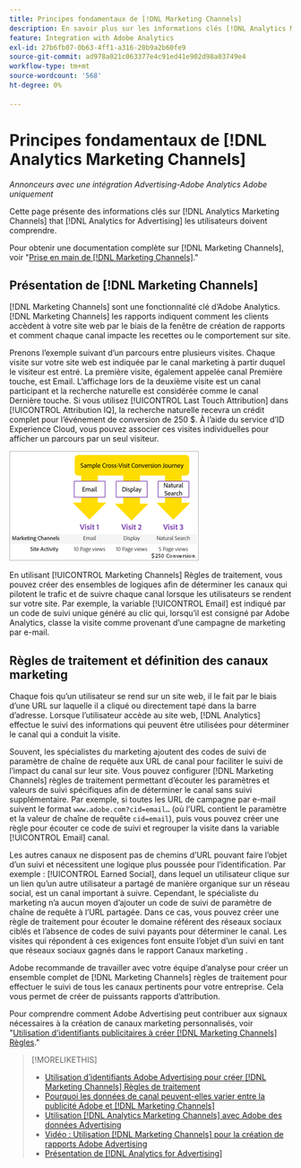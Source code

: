 ```yaml
---
title: Principes fondamentaux de [!DNL Marketing Channels]
description: En savoir plus sur les informations clés [!DNL Analytics Marketing Channels] that [!DNL Analytics for Advertising] Les utilisateurs doivent comprendre.
feature: Integration with Adobe Analytics
exl-id: 27b6fb07-0b63-4ff1-a316-20b9a2b60fe9
source-git-commit: ad978a021c063377e4c91ed41e902d98a03749e4
workflow-type: tm+mt
source-wordcount: '568'
ht-degree: 0%

---
```


# Principes fondamentaux de [!DNL Analytics Marketing Channels]

*Annonceurs avec une intégration Advertising-Adobe Analytics Adobe uniquement*

Cette page présente des informations clés sur [!DNL Analytics Marketing Channels] that [!DNL Analytics for Advertising] les utilisateurs doivent comprendre.

Pour obtenir une documentation complète sur [!DNL Marketing Channels], voir &quot;[Prise en main de [!DNL Marketing Channels]](https://experienceleague.adobe.com/docs/analytics/components/marketing-channels/c-getting-started-mchannel.html).&quot;

## Présentation de [!DNL Marketing Channels]

[!DNL Marketing Channels] sont une fonctionnalité clé d’Adobe Analytics. [!DNL Marketing Channels] les rapports indiquent comment les clients accèdent à votre site web par le biais de la fenêtre de création de rapports et comment chaque canal impacte les recettes ou le comportement sur site.

Prenons l’exemple suivant d’un parcours entre plusieurs visites. Chaque visite sur votre site web est indiquée par le canal marketing à partir duquel le visiteur est entré. La première visite, également appelée canal Première touche, est Email. L’affichage lors de la deuxième visite est un canal participant et la recherche naturelle est considérée comme le canal Dernière touche. Si vous utilisez [!UICONTROL Last Touch Attribution] dans [!UICONTROL Attribution IQ], la recherche naturelle recevra un crédit complet pour l’événement de conversion de 250 $. À l’aide du service d’ID Experience Cloud, vous pouvez associer ces visites individuelles pour afficher un parcours par un seul visiteur.

![Exemple de parcours de conversion entre visites dans les canaux marketing](/help/integrations/assets/a4adc-mc-sample-journey.png)

En utilisant [!UICONTROL Marketing Channels] Règles de traitement, vous pouvez créer des ensembles de logiques afin de déterminer les canaux qui pilotent le trafic et de suivre chaque canal lorsque les utilisateurs se rendent sur votre site. Par exemple, la variable [!UICONTROL Email] est indiqué par un code de suivi unique généré au clic qui, lorsqu’il est consigné par Adobe Analytics, classe la visite comme provenant d’une campagne de marketing par e-mail.

## Règles de traitement et définition des canaux marketing

Chaque fois qu’un utilisateur se rend sur un site web, il le fait par le biais d’une URL sur laquelle il a cliqué ou directement tapé dans la barre d’adresse. Lorsque l’utilisateur accède au site web, [!DNL Analytics] effectue le suivi des informations qui peuvent être utilisées pour déterminer le canal qui a conduit la visite.

Souvent, les spécialistes du marketing ajoutent des codes de suivi de paramètre de chaîne de requête aux URL de canal pour faciliter le suivi de l’impact du canal sur leur site. Vous pouvez configurer [!DNL Marketing Channels] règles de traitement permettant d’écouter les paramètres et valeurs de suivi spécifiques afin de déterminer le canal sans suivi supplémentaire. Par exemple, si toutes les URL de campagne par e-mail suivent le format `www.adobe.com?cid=email…` (où l’URL contient le paramètre et la valeur de chaîne de requête `cid=email`), puis vous pouvez créer une règle pour écouter ce code de suivi et regrouper la visite dans la variable [!UICONTROL Email] canal.

Les autres canaux ne disposent pas de chemins d’URL pouvant faire l’objet d’un suivi et nécessitent une logique plus poussée pour l’identification. Par exemple : [!UICONTROL Earned Social], dans lequel un utilisateur clique sur un lien qu’un autre utilisateur a partagé de manière organique sur un réseau social, est un canal important à suivre. Cependant, le spécialiste du marketing n’a aucun moyen d’ajouter un code de suivi de paramètre de chaîne de requête à l’URL partagée. Dans ce cas, vous pouvez créer une règle de traitement pour écouter le domaine référent des réseaux sociaux ciblés et l’absence de codes de suivi payants pour déterminer le canal. Les visites qui répondent à ces exigences font ensuite l’objet d’un suivi en tant que réseaux sociaux gagnés dans le rapport Canaux marketing .

Adobe recommande de travailler avec votre équipe d’analyse pour créer un ensemble complet de [!DNL Marketing Channels] règles de traitement pour effectuer le suivi de tous les canaux pertinents pour votre entreprise. Cela vous permet de créer de puissants rapports d’attribution.

Pour comprendre comment Adobe Advertising peut contribuer aux signaux nécessaires à la création de canaux marketing personnalisés, voir &quot;[Utilisation d’identifiants publicitaires à créer [!DNL Marketing Channels] Règles](mc-ids.md).&quot;

>[!MORELIKETHIS]
>
>* [Utilisation d’identifiants Adobe Advertising pour créer [!DNL Marketing Channels] Règles de traitement](mc-ids.md)
>* [Pourquoi les données de canal peuvent-elles varier entre la publicité Adobe et [!DNL Marketing Channels]](mc-data-variances.md)
>* [Utilisation [!DNL Analytics Marketing Channels] avec Adobe des données Advertising](mc-ac-data.md)
>* [Vidéo : Utilisation [!DNL Marketing Channels] pour la création de rapports Adobe Advertising](https://experienceleague.adobe.com/docs/advertising-cloud-learn/tutorials/analytics/analytics-reporting-a4adc.html)
>* [Présentation de [!DNL Analytics for Advertising]](/help/integrations/analytics/overview.md)

